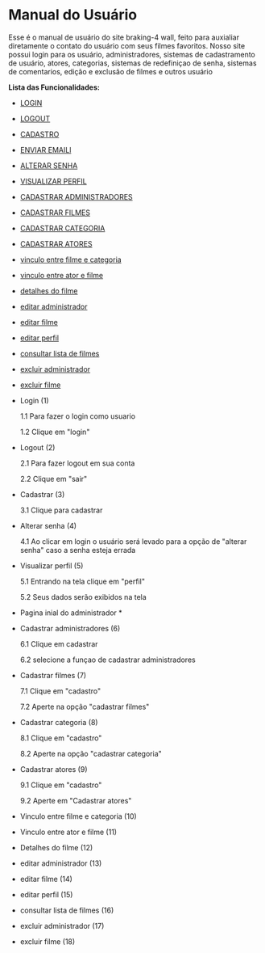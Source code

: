 # Manual do Usuário

Esse é o manual de usuário do site braking-4 wall, feito para auxialiar diretamente o contato do usuário com seus filmes favoritos. Nosso site possui login para os usuário, administradores, sistemas de cadastramento de usuário, atores, categorias, sistemas de redefiniçao de senha, sistemas de comentarios, edição e exclusão de filmes e outros usuário 


**Lista das Funcionalidades:**


 - [LOGIN](#login)
 - [LOGOUT](#lpgout)
 - [CADASTRO](#cadastro)
 - [ENVIAR EMAILl](#enviaremail)
 - [ALTERAR SENHA](#alterarsenha)
 - [VISUALIZAR PERFIL](#visualizarperfil)
 - [CADASTRAR ADMINISTRADORES](#cadastraradministradores)
 - [CADASTRAR FILMES](#cadastrarfilmes)
 - [CADASTRAR CATEGORIA](#cadastrarcategoria)
 - [CADASTRAR ATORES](#cadastraratores)
 - [vinculo entre filme e categoria](#vinculoatorecategoria)
 - [vinculo entre ator e filme](#vinculoatuaçoes)
 - [detalhes do filme](#detalhesdofilme)
 - [editar administrador](#editaradministrador)
 - [editar filme](#editarfilme)
 - [editar perfil](editarperfil#)
 - [consultar lista de filmes](#listadefilmes)
 - [excluir administrador](#excluiradministrador)
 - [excluir filme](#excluirfilme) 




- Login (1)  

  1.1 Para fazer o login como usuario 

  1.2 Clique em "login"
 
- Logout (2)

  2.1 Para fazer logout em sua conta 

  2.2 Clique em "sair"

- Cadastrar (3)

  3.1 Clique para cadastrar

- Alterar senha (4)

  4.1 Ao clicar em login o usuário será levado para a opção de "alterar senha" caso a senha esteja errada

- Visualizar perfil (5)

  5.1 Entrando na tela clique em "perfil"

  5.2 Seus dados serão exibidos na tela

- Pagina inial do administrador *

- Cadastrar administradores (6)

  6.1 Clique em cadastrar

  6.2 selecione a funçao de cadastrar administradores

- Cadastrar filmes (7)

  7.1 Clique em "cadastro"

  7.2 Aperte na opção "cadastrar filmes"

- Cadastrar categoria (8)

  8.1 Clique em "cadastro"

  8.2 Aperte na opção "cadastrar categoria"

- Cadastrar atores (9)

  9.1 Clique em "cadastro"

  9.2 Aperte em "Cadastrar atores"

- Vinculo entre filme e categoria (10)

- Vinculo entre ator e filme (11)

- Detalhes do filme (12)

- editar administrador (13)
  
- editar filme (14)

- editar perfil (15)

- consultar lista de filmes (16)

- excluir administrador (17)

- excluir filme (18)
